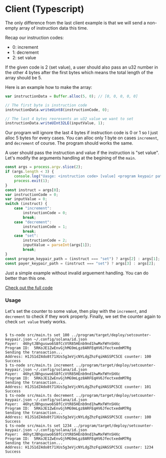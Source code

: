 # Client (Typescript)

The only difference from the last client example is that 
we will send a non-empty array of instruction data this time.

Recap our instruction codes:
- 0: increment
- 1: decrement
- 2: set value

If the given code is 2 (set value), a user should also pass an u32 number in the other
4 bytes after the first bytes which means the total length of the array should be 5.

Here is an example how to make the array:
```javascript
var instructionData = Buffer.alloc(5, 0); // [0, 0, 0, 0, 0]

// The first byte is instruction code
instructionData.writeUint8(instructionCode, 0);

// The last 4 bytes reoresents an u32 value we want to set
instructionData.writeUInt32LE(inputValue, 1);
```
Our program will ignore the last 4 bytes if instruction code is 0 or 1 so I just alloc 5 bytes
for every cases. You can alloc only 1 byte on cases `increment`, and `decrement` of course. The 
program should works the same.

A user should pass the instruction and value if the instruction is "set value". 
Let's modify the arguments handling at the begining of the `main`.
```javascript
const args = process.argv.slice(2);
if (args.length < 3) {
    console.log("Uasge: <instruction code> [value] <program keypair path> <payer keypair path>");
    process.exit(1);
}
const instruct = args[0];
var instructionCode = 0;
var inputValue = 0;
switch (instruct) {
    case "increment": 
        instructionCode = 0;
        break;
    case "decrement":
        instructionCode = 1;
        break;
    case "set":
        instructionCode = 2;
        inputValue = parseInt(args[1]);
        break;
}
const program_keypair_path = (instruct === "set") ? args[2] : args[1];
const payer_keypair_path = (instruct === "set") ? args[3] : args[2];
```
Just a simple example without invalid arguement handling. You can do better than this one.

[Check out the full code](https://github.com/n795113/solana-by-example/tree/main/examples/set_counter/client_ts)

### Usage
Let's set the counter to some value, then play with the `increment`, and `decrement` to check if
they work properly. Finally, we set the counter again to check `set value` truely works.

```text

$ ts-node src/main.ts set 100 ../program/target/deploy/setcounter-keypair.json ~/.config/solana/id.json
Payer:  46hytJBhguswo6S8fCcVtR85HEnb9nd1hwMxFWYnSHXc
Program ID:  5RKoJE1ZwEnvGjhMG9mLgz8ARFEqHV6JfectxedmM7Rg
Sending the transaction...
Address: H1JS1dZ4do8t71XUs5g3eVjcNYLdgZhzFqiHASSPC5CE counter: 100
Success
$ ts-node src/main.ts increment ../program/target/deploy/setcounter-keypair.json ~/.config/solana/id.json
Payer:  46hytJBhguswo6S8fCcVtR85HEnb9nd1hwMxFWYnSHXc
Program ID:  5RKoJE1ZwEnvGjhMG9mLgz8ARFEqHV6JfectxedmM7Rg
Sending the transaction...
Address: H1JS1dZ4do8t71XUs5g3eVjcNYLdgZhzFqiHASSPC5CE counter: 101
Success
$ ts-node src/main.ts decrement ../program/target/deploy/setcounter-keypair.json ~/.config/solana/id.json
Payer:  46hytJBhguswo6S8fCcVtR85HEnb9nd1hwMxFWYnSHXc
Program ID:  5RKoJE1ZwEnvGjhMG9mLgz8ARFEqHV6JfectxedmM7Rg
Sending the transaction...
Address: H1JS1dZ4do8t71XUs5g3eVjcNYLdgZhzFqiHASSPC5CE counter: 100
Success
$ ts-node src/main.ts set 1234 ../program/target/deploy/setcounter-keypair.json ~/.config/solana/id.json  
Payer:  46hytJBhguswo6S8fCcVtR85HEnb9nd1hwMxFWYnSHXc
Program ID:  5RKoJE1ZwEnvGjhMG9mLgz8ARFEqHV6JfectxedmM7Rg
Sending the transaction...
Address: H1JS1dZ4do8t71XUs5g3eVjcNYLdgZhzFqiHASSPC5CE counter: 1234
Success
```